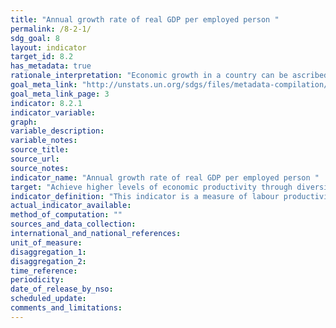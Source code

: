 ```yaml
---
title: "Annual growth rate of real GDP per employed person "
permalink: /8-2-1/
sdg_goal: 8
layout: indicator
target_id: 8.2
has_metadata: true
rationale_interpretation: "Economic growth in a country can be ascribed either to increased employment or to more production on average by those who are employed. The latter effect can be described through statistics on labour productivity and thereby it is a key measure of economic and labour market performance. "
goal_meta_link: "http://unstats.un.org/sdgs/files/metadata-compilation/Metadata-Goal-8.pdf"
goal_meta_link_page: 3
indicator: 8.2.1
indicator_variable: 
graph: 
variable_description: 
variable_notes: 
source_title: 
source_url: 
source_notes: 
indicator_name: "Annual growth rate of real GDP per employed person "
target: "Achieve higher levels of economic productivity through diversification, technological upgrading and innovation, including through a focus on high-value-added and labour-intensive sectors."
indicator_definition: "This indicator is a measure of labour productivity growth, which is computed as the annual growth rate of: Gross Domestic Product (GDP) at market prices for the aggregate economy divided by total employment. Employment refers to the average number of persons with one or more paid jobs during the year. "
actual_indicator_available: 
method_of_computation: ""
sources_and_data_collection: 
international_and_national_references: 
unit_of_measure: 
disaggregation_1: 
disaggregation_2: 
time_reference: 
periodicity: 
date_of_release_by_nso: 
scheduled_update: 
comments_and_limitations: 
---
```



